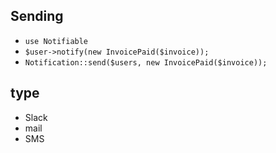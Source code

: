 ## Sending
* `use Notifiable`
* `$user->notify(new InvoicePaid($invoice));`
* `Notification::send($users, new InvoicePaid($invoice));`

## type
* Slack
* mail
* SMS
